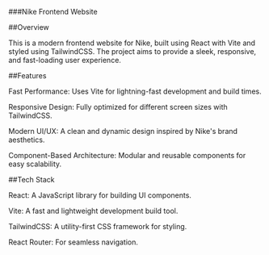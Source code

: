 ###Nike Frontend Website

##Overview

This is a modern frontend website for Nike, built using React with Vite and styled using TailwindCSS. The project aims to provide a sleek, responsive, and fast-loading user experience.

##Features

Fast Performance: Uses Vite for lightning-fast development and build times.

Responsive Design: Fully optimized for different screen sizes with TailwindCSS.

Modern UI/UX: A clean and dynamic design inspired by Nike's brand aesthetics.

Component-Based Architecture: Modular and reusable components for easy scalability.

##Tech Stack

React: A JavaScript library for building UI components.

Vite: A fast and lightweight development build tool.

TailwindCSS: A utility-first CSS framework for styling.

React Router: For seamless navigation.
